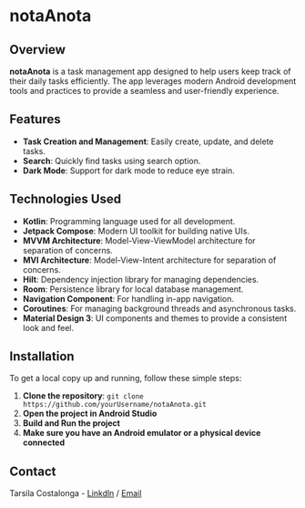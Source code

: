 notaAnota
========= 
Overview
-------- 
**notaAnota** is a task management app designed to help users keep track of their daily tasks
efficiently. The app
leverages modern Android development tools and practices to provide a seamless and user-friendly
experience.

Features
-------- 

* **Task Creation and Management**: Easily create, update, and delete tasks.
* **Search**: Quickly find tasks using search option.
* **Dark Mode**: Support for dark mode to reduce eye strain.

Technologies Used
----------------- 

* **Kotlin**: Programming language used for all development.
* **Jetpack Compose**: Modern UI toolkit for building native UIs.
* **MVVM Architecture**: Model-View-ViewModel architecture for separation of concerns.
* **MVI Architecture**: Model-View-Intent architecture for separation of concerns.
* **Hilt**: Dependency injection library for managing dependencies.
* **Room**: Persistence library for local database management.
* **Navigation Component**: For handling in-app navigation.
* **Coroutines**: For managing background threads and asynchronous tasks.
* **Material Design 3**: UI components and themes to provide a consistent look and feel.

Installation
------------ 
To get a local copy up and running, follow these simple steps:

1. **Clone the repository**: `git clone https://github.com/yourUsername/notaAnota.git`
2. **Open the project in Android Studio**
3. **Build and Run the project**
4. **Make sure you have an Android emulator or a physical device connected**

Contact
------- 
Tarsila
Costalonga - [Linkdln](https://www.linkedin.com/in/tarsilacostalonga/) / [Email](mailto:tarsila.costalonga@gmail.com)
